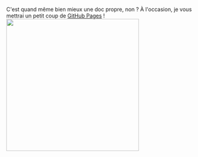 C'est quand même bien mieux une doc propre, non ?  À l'occasion, je vous mettrai un petit coup de [GitHub Pages](https://louisonsarlinmagnus.github.io/TurboNAS/) !
[<img src="https://louisonsarlinmagnus.github.io/TurboNAS/img/oss_doc_propre.jpg" width="350"/>](https://louisonsarlinmagnus.github.io/TurboNAS/)
